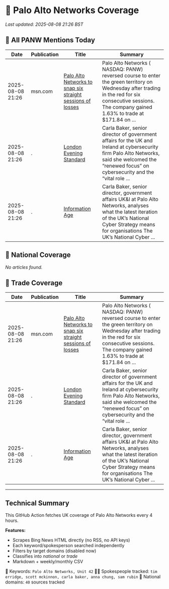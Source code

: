# 🔐 Palo Alto Networks Coverage

_Last updated: 2025-08-08 21:26 BST_

## 📌 All PANW Mentions Today

| Date | Publication | Title | Summary |
|------|-------------|--------|---------|
| 2025-08-08 21:26 | msn.com | [Palo Alto Networks to snap six straight sessions of losses](https://www.msn.com/en-us/money/topstocks/palo-alto-networks-to-snap-six-straight-sessions-of-losses/ar-AA1K2hbJ?ocid=BingNewsVerp) | Palo Alto Networks ( NASDAQ: PANW) reversed course to enter the green territory on Wednesday after trading in the red for six consecutive sessions. The company gained 1.63% to trade at $171.84 on ... |
| 2025-08-08 21:26 | . | [London Evening Standard](/news/search?q=site%3awww.standard.co.uk&FORM=NWBCLM) | Carla Baker, senior director of government affairs for the UK and Ireland at cybersecurity firm Palo Alto Networks, said she welcomed the “renewed focus” on cybersecurity and the “vital role ... |
| 2025-08-08 21:26 | . | [Information Age](/news/search?q=site%3awww.information-age.com&FORM=NWBCLM) | Carla Baker, senior director, government affairs UK&I at Palo Alto Networks, analyses what the latest iteration of the UK’s National Cyber Strategy means for organisations The UK’s National Cyber ... |

## 📰 National Coverage

_No articles found._

## 📘 Trade Coverage

| Date | Publication | Title | Summary |
|------|-------------|--------|---------|
| 2025-08-08 21:26 | msn.com | [Palo Alto Networks to snap six straight sessions of losses](https://www.msn.com/en-us/money/topstocks/palo-alto-networks-to-snap-six-straight-sessions-of-losses/ar-AA1K2hbJ?ocid=BingNewsVerp) | Palo Alto Networks ( NASDAQ: PANW) reversed course to enter the green territory on Wednesday after trading in the red for six consecutive sessions. The company gained 1.63% to trade at $171.84 on ... |
| 2025-08-08 21:26 | . | [London Evening Standard](/news/search?q=site%3awww.standard.co.uk&FORM=NWBCLM) | Carla Baker, senior director of government affairs for the UK and Ireland at cybersecurity firm Palo Alto Networks, said she welcomed the “renewed focus” on cybersecurity and the “vital role ... |
| 2025-08-08 21:26 | . | [Information Age](/news/search?q=site%3awww.information-age.com&FORM=NWBCLM) | Carla Baker, senior director, government affairs UK&I at Palo Alto Networks, analyses what the latest iteration of the UK’s National Cyber Strategy means for organisations The UK’s National Cyber ... |


---

## Technical Summary

This GitHub Action fetches UK coverage of Palo Alto Networks every 4 hours.

**Features:**
- Scrapes Bing News HTML directly (no RSS, no API keys)
- Each keyword/spokesperson searched independently
- Filters by target domains (disabled now)
- Classifies into _national_ or _trade_
- Markdown + weekly/monthly CSV

📌 Keywords: `Palo Alto Networks, Unit 42`
🧑‍💼 Spokespeople tracked: `tim erridge, scott mckinnon, carla baker, anna chung, sam rubin`
📰 National domains: `40` sources tracked

